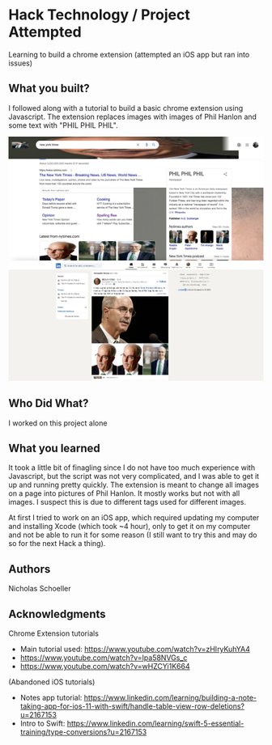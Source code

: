 # Hack Technology / Project Attempted
Learning to build a chrome extension (attempted an iOS app but ran into issues)

## What you built? 

I followed along with a tutorial to build a basic chrome extension using Javascript. The extension replaces images with images of Phil Hanlon and some text with "PHIL PHIL PHIL".

![Example](./screenshot.jpg)
![LinkedIN](./linkedin.jpg)

## Who Did What?

I worked on this project alone

## What you learned

It took a little bit of finagling since I do not have too much experience with Javascript, but the script was not very complicated, and I was able to get it up and running pretty quickly. The extension is meant to change all images on a page into pictures of Phil Hanlon. It mostly works but not with all images. I suspect this is due to different tags used for different images.

At first I tried to work on an iOS app, which required updating my computer and installing Xcode (which took ~4 hour), only to get it on my computer and not be able to run it for some reason (I still want to try this and may do so for the next Hack a thing).

## Authors

Nicholas Schoeller

## Acknowledgments

Chrome Extension tutorials
* Main tutorial used: https://www.youtube.com/watch?v=zHIryKuhYA4
* https://www.youtube.com/watch?v=Ipa58NVGs_c
* https://www.youtube.com/watch?v=wHZCYi1K664

(Abandoned iOS tutorials)
* Notes app tutorial: https://www.linkedin.com/learning/building-a-note-taking-app-for-ios-11-with-swift/handle-table-view-row-deletions?u=2167153
* Intro to Swift: https://www.linkedin.com/learning/swift-5-essential-training/type-conversions?u=2167153